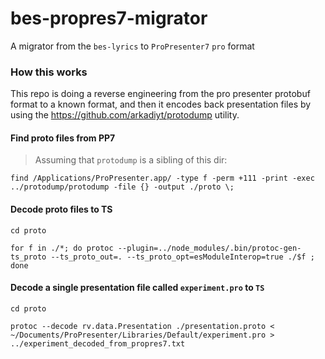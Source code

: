 # bes-propres7-migrator

A migrator from the `bes-lyrics` to `ProPresenter7` `pro` format

### How this works

This repo is doing a reverse engineering from the pro presenter protobuf format to a known format, and then it encodes
back presentation files by using the https://github.com/arkadiyt/protodump utility.

#### Find proto files from PP7

> Assuming that `protodump` is a sibling of this dir:

```unix
find /Applications/ProPresenter.app/ -type f -perm +111 -print -exec ../protodump/protodump -file {} -output ./proto \;
```

#### Decode proto files to TS

```unix
cd proto

for f in ./*; do protoc --plugin=../node_modules/.bin/protoc-gen-ts_proto --ts_proto_out=. --ts_proto_opt=esModuleInterop=true ./$f ; done
```

#### Decode a single presentation file called `experiment.pro` to `TS`

```unix
cd proto

protoc --decode rv.data.Presentation ./presentation.proto < ~/Documents/ProPresenter/Libraries/Default/experiment.pro > ../experiment_decoded_from_propres7.txt
```
